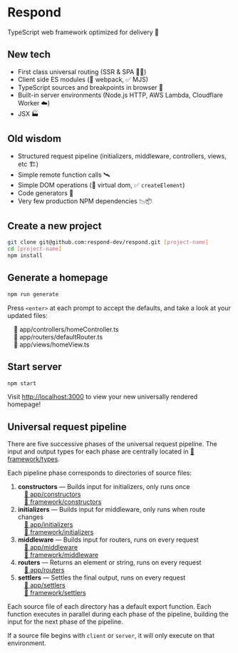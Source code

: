 # Respond

TypeScript web framework optimized for delivery 🚚

## New tech

- First class universal routing (SSR & SPA 🧖‍♀️)
- Client side ES modules (🚫 webpack, ✅ MJS)
- TypeScript sources and breakpoints in browser 🧘
- Built-in server environments (Node.js HTTP, AWS Lambda, Cloudflare Worker ☁️)
- JSX 🏭

## Old wisdom

- Structured request pipeline (initializers, middleware, controllers, views, etc 🏗️)
- Simple remote function calls 🛰️
- Simple DOM operations (🚫 virtual dom, ✅ `createElement`)
- Code generators 📝
- Very few production NPM dependencies 📉📦

## Create a new project

```bash
git clone git@github.com:respond-dev/respond.git [project-name]
cd [project-name]
npm install
```

## Generate a homepage

```bash
npm run generate
```

Press `<enter>` at each prompt to accept the defaults, and take a look at your updated files:

&emsp;📁 app/controllers/homeController.ts<br/>&emsp;📁 app/routers/defaultRouter.ts<br/>&emsp;📁 app/views/homeView.ts

## Start server

```bash
npm start
```

Visit <http://localhost:3000> to view your new universally rendered homepage!

## Universal request pipeline

There are five successive phases of the universal request pipeline. The input and output types for each phase are centrally located in [📁 framework/types](src/framework/types).

Each pipeline phase corresponds to directories of source files:

1. **constructors** — Builds input for initializers, only runs once<br/>&emsp;[📁 app/constructors](src/app/constructors)<br/>&emsp;[📁 framework/constructors](src/framework/constructors)
2. **initializers** — Builds input for middleware, only runs when route changes<br/>&emsp;[📁 app/initializers](src/app/initializers)<br/>&emsp;[📁 framework/initializers](src/framework/initializers)
3. **middleware** — Builds input for routers, runs on every request<br/>&emsp;[📁 app/middleware](src/app/middleware)<br/>&emsp;[📁 framework/middleware](src/framework/middleware)
4. **routers** — Returns an element or string, runs on every request<br/>&emsp;[📁 app/routers](src/app/routers)
5. **settlers** — Settles the final output, runs on every request<br/>&emsp;[📁 app/settlers](src/app/settlers)<br/>&emsp;[📁 framework/settlers](src/framework/settlers)

Each source file of each directory has a default export function. Each function executes in parallel during each phase of the pipeline, building the input for the next phase of the pipeline.

If a source file begins with `client` or `server`, it will only execute on that environment.
